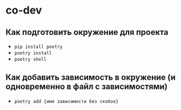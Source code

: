 # co-dev

## Как подготовить окружение для проекта

* `pip install poetry`
* `poetry install`
* `poetry shell`

## Как добавить зависимость в окружение (и одновременно в файл с зависимостями)

* `poetry add {имя зависимости без скобок}`
